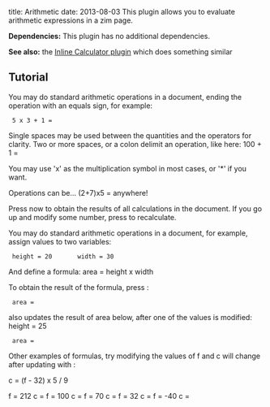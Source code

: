title: Arithmetic
date: 2013-08-03
This plugin allows you to evaluate arithmetic expressions in a zim page.

**Dependencies:** This plugin has no additional dependencies.

**See also:** the [Inline Calculator plugin](./Inline_Calculator.markdown) which does something similar

Tutorial
--------
You may do standard arithmetic operations in a document,
ending the operation with an equals sign, for example:

     5 x 3 + 1 =

Single spaces may be used between the quantities and the
operators for clarity.  Two or more spaces, or a colon
delimit an operation, like here: 100 + 1 =

You may use 'x' as the multiplication symbol in most
cases, or '*' if you want.

Operations can be...   (2+7)x5 =   anywhere!

Press <F5> now to obtain the results of all calculations
in the document.  If you go up and modify some number,
press <F5> to recalculate.

You may do standard arithmetic operations in a document,
for example, assign values to two variables:

     height = 20       width = 30

And define a formula:   area = height x width

To obtain the result of the formula, press <F5>:

     area = 

<F5> also updates the result of area below,
after one of the values is modified: height = 25

     area = 

Other examples of formulas, try modifying the values of f
and c will change after updating with <F5>:

c = (f - 32) x 5 / 9

f = 212     c =
f = 100     c =
f = 70      c =
f = 32      c =
f = -40     c =

